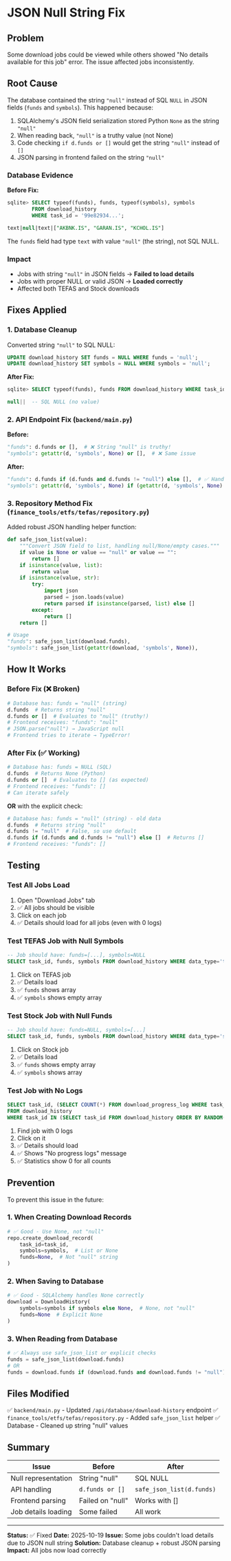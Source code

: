 # JSON Null String Fix

## Problem

Some download jobs could be viewed while others showed "No details available for this job" error. The issue affected jobs inconsistently.

## Root Cause

The database contained the string `"null"` instead of SQL `NULL` in JSON fields (`funds` and `symbols`). This happened because:

1. SQLAlchemy's JSON field serialization stored Python `None` as the string `"null"`
2. When reading back, `"null"` is a truthy value (not None)
3. Code checking `if d.funds or []` would get the string `"null"` instead of `[]`
4. JSON parsing in frontend failed on the string `"null"`

### Database Evidence

**Before Fix:**
```sql
sqlite> SELECT typeof(funds), funds, typeof(symbols), symbols 
        FROM download_history 
        WHERE task_id = '99e82934...';

text|null|text|["AKBNK.IS", "GARAN.IS", "KCHOL.IS"]
```

The `funds` field had type `text` with value `"null"` (the string), not SQL NULL.

### Impact

- Jobs with string `"null"` in JSON fields → **Failed to load details**
- Jobs with proper NULL or valid JSON → **Loaded correctly**
- Affected both TEFAS and Stock downloads

## Fixes Applied

### 1. Database Cleanup

Converted string `"null"` to SQL NULL:

```sql
UPDATE download_history SET funds = NULL WHERE funds = 'null';
UPDATE download_history SET symbols = NULL WHERE symbols = 'null';
```

**After Fix:**
```sql
sqlite> SELECT typeof(funds), funds FROM download_history WHERE task_id = '99e82934...';

null||  -- SQL NULL (no value)
```

### 2. API Endpoint Fix (`backend/main.py`)

**Before:**
```python
"funds": d.funds or [],  # ❌ String "null" is truthy!
"symbols": getattr(d, 'symbols', None) or [],  # ❌ Same issue
```

**After:**
```python
"funds": d.funds if (d.funds and d.funds != "null") else [],  # ✅ Handle string "null"
"symbols": getattr(d, 'symbols', None) if (getattr(d, 'symbols', None) and getattr(d, 'symbols', None) != "null") else [],  # ✅ Handle string "null"
```

### 3. Repository Method Fix (`finance_tools/etfs/tefas/repository.py`)

Added robust JSON handling helper function:

```python
def safe_json_list(value):
    """Convert JSON field to list, handling null/None/empty cases."""
    if value is None or value == "null" or value == "":
        return []
    if isinstance(value, list):
        return value
    if isinstance(value, str):
        try:
            import json
            parsed = json.loads(value)
            return parsed if isinstance(parsed, list) else []
        except:
            return []
    return []

# Usage
"funds": safe_json_list(download.funds),
"symbols": safe_json_list(getattr(download, 'symbols', None)),
```

## How It Works

### Before Fix (❌ Broken)

```python
# Database has: funds = "null" (string)
d.funds  # Returns string "null"
d.funds or []  # Evaluates to "null" (truthy!)
# Frontend receives: "funds": "null"
# JSON.parse("null") → JavaScript null
# Frontend tries to iterate → TypeError!
```

### After Fix (✅ Working)

```python
# Database has: funds = NULL (SQL)
d.funds  # Returns None (Python)
d.funds or []  # Evaluates to [] (as expected)
# Frontend receives: "funds": []
# Can iterate safely
```

**OR** with the explicit check:

```python
# Database has: funds = "null" (string) - old data
d.funds  # Returns string "null"
d.funds != "null"  # False, so use default
d.funds if (d.funds and d.funds != "null") else []  # Returns []
# Frontend receives: "funds": []
```

## Testing

### Test All Jobs Load

1. Open "Download Jobs" tab
2. ✅ All jobs should be visible
3. Click on each job
4. ✅ Details should load for all jobs (even with 0 logs)

### Test TEFAS Job with Null Symbols

```sql
-- Job should have: funds=[...], symbols=NULL
SELECT task_id, funds, symbols FROM download_history WHERE data_type='tefas' LIMIT 1;
```

1. Click on TEFAS job
2. ✅ Details load
3. ✅ `funds` shows array
4. ✅ `symbols` shows empty array

### Test Stock Job with Null Funds

```sql
-- Job should have: funds=NULL, symbols=[...]
SELECT task_id, funds, symbols FROM download_history WHERE data_type='stock' LIMIT 1;
```

1. Click on Stock job
2. ✅ Details load
3. ✅ `funds` shows empty array
4. ✅ `symbols` shows array

### Test Job with No Logs

```sql
SELECT task_id, (SELECT COUNT(*) FROM download_progress_log WHERE task_id = download_history.task_id) as log_count
FROM download_history 
WHERE task_id IN (SELECT task_id FROM download_history ORDER BY RANDOM() LIMIT 1);
```

1. Find job with 0 logs
2. Click on it
3. ✅ Details should load
4. ✅ Shows "No progress logs" message
5. ✅ Statistics show 0 for all counts

## Prevention

To prevent this issue in the future:

### 1. When Creating Download Records

```python
# ✅ Good - Use None, not "null"
repo.create_download_record(
    task_id=task_id,
    symbols=symbols,  # List or None
    funds=None,  # Not "null" string
)
```

### 2. When Saving to Database

```python
# ✅ Good - SQLAlchemy handles None correctly
download = DownloadHistory(
    symbols=symbols if symbols else None,  # None, not "null"
    funds=None  # Explicit None
)
```

### 3. When Reading from Database

```python
# ✅ Always use safe_json_list or explicit checks
funds = safe_json_list(download.funds)
# OR
funds = download.funds if (download.funds and download.funds != "null") else []
```

## Files Modified

✅ `backend/main.py` - Updated `/api/database/download-history` endpoint
✅ `finance_tools/etfs/tefas/repository.py` - Added `safe_json_list` helper
✅ Database - Cleaned up string "null" values

## Summary

| Issue | Before | After |
|-------|--------|-------|
| Null representation | String "null" | SQL NULL |
| API handling | `d.funds or []` | `safe_json_list(d.funds)` |
| Frontend parsing | Failed on "null" | Works with [] |
| Job details loading | Some failed | All work |

---

**Status:** ✅ Fixed
**Date:** 2025-10-19
**Issue:** Some jobs couldn't load details due to JSON null string
**Solution:** Database cleanup + robust JSON parsing
**Impact:** All jobs now load correctly

